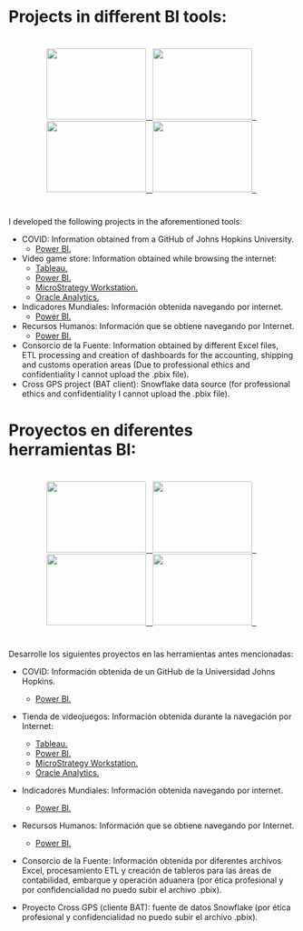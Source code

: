 # Projects in different BI tools:

#
<p align="center">
  <a href="https://powerbi.microsoft.com/es-mx/"> 
    <img height="125" width="175" src="https://user-images.githubusercontent.com/27865066/175987761-703f25f5-6f71-4af4-8c01-98303ddd9718.jpg">&nbsp&nbsp
  </a>
  <a href="https://www.tableau.com/es-mx/products/desktop/download">
    <img height="125" width="175"  src="https://user-images.githubusercontent.com/27865066/230251710-dfd6c4ff-b502-46ac-9e07-496635ada4a7.jpg">&nbsp&nbsp
  </a>  
  <a href="https://www.oracle.com/mx/solutions/business-analytics/analytics-desktop/oracle-analytics-desktop.html">
    <img height="125" width="175" src="https://user-images.githubusercontent.com/27865066/230251804-5d63a02b-ac9e-4ce7-9eb8-26c70cb76884.jpg">&nbsp&nbsp
  </a>
  <a href="https://www.microstrategy.com/en/get-started/workstation">
    <img height="125" width="175" src="https://user-images.githubusercontent.com/27865066/230252028-59e1f27d-d114-463d-a925-c769b7fe5c02.jpg">&nbsp&nbsp
  </a>
</p>

#
I developed the following projects in the aforementioned tools: <br>
* COVID: Information obtained from a GitHub of Johns Hopkins University. <br>
   - <a href="https://github.com/GonzaloChimal/projects_BI_Tools/blob/main/Power%20BI/CoronaVirus.pbix"> Power BI.</a><br>
* Video game store: Information obtained while browsing the internet: <br>
   - <a href="https://public.tableau.com/views/TiendaVideojuegos/TiendaVideojuegos?:language=es-ES&publish=yes&:display_count=n&:origin=viz_share_link"> Tableau.</a> <br>
   - <a href="https://github.com/GonzaloChimal/projects_BI_Tools/blob/main/Power%20BI/Tienda%20de%20Videojuegos.pbix"> Power BI.</a><br>
   - <a href="https://github.com/GonzaloChimal/projects_BI_Tools/blob/main/MicroStrategy%20Workstation/Tienda%20Videojuegos.mstr"> MicroStrategy Workstation.</a><br>
   - <a href="https://github.com/GonzaloChimal/projects_BI_Tools/blob/main/Oracle%20Analytics/Tienda%20Videojuegos.dva"> Oracle Analytics.</a><br>
* Indicadores Mundiales: Información obtenida navegando por internet. <br>
   - <a href="https://github.com/GonzaloChimal/projects_BI_Tools/blob/main/Power%20BI/Indicadores%20Mundiales.pbix"> Power BI.</a><br>
* Recursos Humanos: Información que se obtiene navegando por Internet. <br>
   - <a href="https://github.com/GonzaloChimal/projects_BI_Tools/blob/main/Power%20BI/Recursos%20Humanos.pbix"> Power BI.</a><br>
* Consorcio de la Fuente: Information obtained by different Excel files, ETL processing and creation of dashboards for the accounting, shipping and customs operation areas (Due to professional ethics and confidentiality I cannot upload the .pbix file).<br>
* Cross GPS project (BAT client): Snowflake data source (for professional ethics and confidentiality I cannot upload the .pbix file).<br>

# Proyectos en diferentes herramientas BI:

#
<p align="center">
  <a href="https://powerbi.microsoft.com/es-mx/"> 
    <img height="125" width="175" src="https://user-images.githubusercontent.com/27865066/175987761-703f25f5-6f71-4af4-8c01-98303ddd9718.jpg">&nbsp&nbsp
  </a>
  <a href="https://www.tableau.com/es-mx/products/desktop/download">
    <img height="125" width="175"  src="https://user-images.githubusercontent.com/27865066/230251710-dfd6c4ff-b502-46ac-9e07-496635ada4a7.jpg">&nbsp&nbsp
  </a>  
  <a href="https://www.oracle.com/mx/solutions/business-analytics/analytics-desktop/oracle-analytics-desktop.html">
    <img height="125" width="175" src="https://user-images.githubusercontent.com/27865066/230251804-5d63a02b-ac9e-4ce7-9eb8-26c70cb76884.jpg">&nbsp&nbsp
  </a>
  <a href="https://www.microstrategy.com/en/get-started/workstation">
    <img height="125" width="175" src="https://user-images.githubusercontent.com/27865066/230252028-59e1f27d-d114-463d-a925-c769b7fe5c02.jpg">&nbsp&nbsp
  </a>
</p>


#
Desarrolle los siguientes proyectos en las herramientas antes mencionadas: <br>
* COVID: Información obtenida de un GitHub de la Universidad Johns Hopkins. <br>
   - <a href="https://github.com/GonzaloChimal/projects_BI_Tools/blob/main/Power%20BI/CoronaVirus.pbix"> Power BI.</a><br>

* Tienda de videojuegos: Información obtenida durante la navegación por Internet: <br>
   - <a href="https://public.tableau.com/views/TiendaVideojuegos/TiendaVideojuegos?:language=es-ES&publish=yes&:display_count=n&:origin=viz_share_link"> Tableau. </a> <br>
   - <a href="https://github.com/GonzaloChimal/projects_BI_Tools/blob/main/Power%20BI/Tienda%20de%20Videojuegos.pbix"> Power BI.</a><br>
   - <a href="https://github.com/GonzaloChimal/projects_BI_Tools/blob/main/MicroStrategy%20Workstation/Tienda%20Videojuegos.mstr"> MicroStrategy Workstation.</a><br>
   - <a href="https://github.com/GonzaloChimal/projects_BI_Tools/blob/main/Oracle%20Analytics/Tienda%20Videojuegos.dva"> Oracle Analytics.</a><br>
* Indicadores Mundiales: Información obtenida navegando por internet. <br>
   - <a href="https://github.com/GonzaloChimal/projects_BI_Tools/blob/main/Power%20BI/Indicadores%20Mundiales.pbix"> Power BI.</a><br>
* Recursos Humanos: Información que se obtiene navegando por Internet. <br>
   - <a href="https://github.com/GonzaloChimal/projects_BI_Tools/blob/main/Power%20BI/Recursos%20Humanos.pbix"> Power BI.</a><br>
* Consorcio de la Fuente: Información obtenida por diferentes archivos Excel, procesamiento ETL y creación de tableros para las áreas de contabilidad, embarque y operación aduanera (por ética profesional y por confidencialidad no puedo subir el archivo .pbix).<br>
* Proyecto Cross GPS (cliente BAT): fuente de datos Snowflake (por ética profesional y confidencialidad no puedo subir el archivo .pbix).
